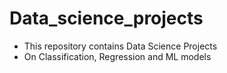 # Data_science_projects
- This repository contains Data Science Projects
- On Classification, Regression and ML models
